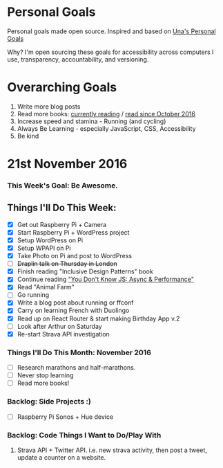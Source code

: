 Personal Goals
==============

Personal goals made open source. Inspired and based on [Una's Personal Goals](https://github.com/una/personal-goals)

Why? I'm open sourcing these goals for accessibility across computers I use, transparency, accountability, and versioning.

# Overarching Goals
1. Write more blog posts
2. Read more books: [currently reading](/books/books-in-progress.md) / [read since October 2016](/books/books-read.md)
3. Increase speed and stamina - Running (and cycling)
4. Always Be Learning - especially JavaScript, CSS, Accessibility
5. Be kind

# 21st November 2016

### This Week's Goal: Be Awesome.

## Things I'll Do This Week:
- [x] Get out Raspberry Pi + Camera
- [x] Start Raspberry Pi + WordPress project
- [x] Setup WordPress on Pi
- [x] Setup WPAPI on Pi
- [x] Take Photo on Pi and post to WordPress
- [ ] ~~Draplin talk on Thursday in London~~
- [x] Finish reading "Inclusive Design Patterns" book
- [x] Continue reading ["You Don't Know JS: Async & Performance"](https://github.com/getify/You-Dont-Know-JS/blob/master/async%20%26%20performance/README.md)
- [x] Read "Animal Farm"
- [ ] Go running
- [x] Write a blog post about running or ffconf
- [x] Carry on learning French with Duolingo
- [x] Read up on React Router & start making Birthday App v.2
- [ ] Look after Arthur on Saturday 
- [x] Re-start Strava API investigation

### Things I'll Do This Month: November 2016
- [ ] Research marathons and half-marathons.
- [ ] Never stop learning
- [ ] Read more books!

### Backlog: Side Projects :)
- [ ] Raspberry Pi Sonos + Hue device


### Backlog: Code Things I Want to Do/Play With
1. Strava API + Twitter API. i.e. new strava activity, then post a tweet, update a counter on a website.
